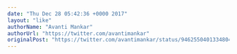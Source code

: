 ```yaml
---
date: "Thu Dec 28 05:42:36 +0000 2017"
layout: "like"
authorName: "Avanti Mankar"
authorUrl: "https://twitter.com/avantimankar"
originalPost: "https://twitter.com/avantimankar/status/946255040133480448"
---
```

